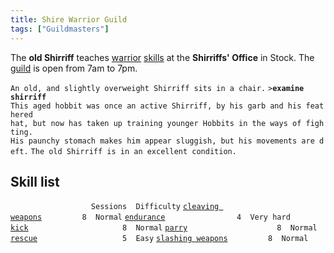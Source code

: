 ```yaml
---
title: Shire Warrior Guild
tags: ["Guildmasters"]
---
```

The **old Shirriff** teaches [warrior](warrior "wikilink")
[skills](skill "wikilink") at the **Shirriffs' Office** in Stock. The
[guild](guild "wikilink") is open from 7am to 7pm.

`An old, and slightly overweight Shirriff sits in a chair.`
`>`**`examine shirriff`**
`This aged hobbit was once an active Shirriff, by his garb and his feathered`
`hat, but now has taken up training younger Hobbits in the ways of fighting.`
`His paunchy stomach makes him appear sluggish, but his movements are deft.`
`The old Shirriff is in an excellent condition.`

## Skill list

`                  Sessions  Difficulty`
[`cleaving weapons`](cleaving_weapons "wikilink")`         8  Normal`
[`endurance`](endurance "wikilink")`                4  Very hard`
[`kick`](kick "wikilink")`                     8  Normal`
[`parry`](parry "wikilink")`                    8  Normal`
[`rescue`](rescue "wikilink")`                   5  Easy`
[`slashing weapons`](slashing_weapons "wikilink")`         8  Normal`
